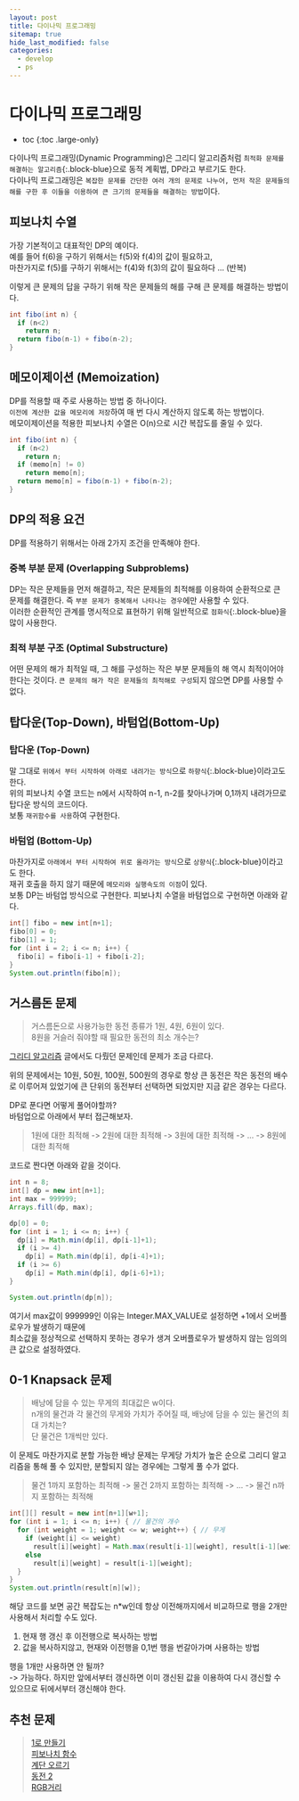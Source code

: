 ```yaml
---
layout: post
title: 다이나믹 프로그래밍
sitemap: true
hide_last_modified: false
categories:
  - develop
  - ps
---
```

# 다이나믹 프로그래밍

* toc
{:toc .large-only}

다이나믹 프로그래밍(Dynamic Programming)은 그리디 알고리즘처럼 `최적화 문제를 해결하는 알고리즘`{:.block-blue}으로 동적 계획법, DP라고 부르기도 한다.  
다이나믹 프로그래밍은 `복잡한 문제를 간단한 여러 개의 문제로 나누어, 먼저 작은 문제들의 해를 구한 후 이들을 이용하여 큰 크기의 문제들을 해결하는 방법`이다.

## 피보나치 수열
가장 기본적이고 대표적인 DP의 예이다.  
예를 들어 f(6)을 구하기 위해서는 f(5)와 f(4)의 값이 필요하고,  
마찬가지로 f(5)를 구하기 위해서는 f(4)와 f(3)의 값이 필요하다 ... (반복)  

이렇게 큰 문제의 답을 구하기 위해 작은 문제들의 해를 구해 큰 문제를 해결하는 방법이다.
```java
int fibo(int n) {
  if (n<2)
    return n;
  return fibo(n-1) + fibo(n-2);
}
```

## 메모이제이션 (Memoization)
DP를 적용할 때 주로 사용하는 방법 중 하나이다.  
`이전에 계산한 값을 메모리에 저장`하여 매 번 다시 계산하지 않도록 하는 방법이다.  
메모이제이션을 적용한 피보나치 수열은 O(n)으로 시간 복잡도를 줄일 수 있다.
```java
int fibo(int n) {
  if (n<2)
    return n;
  if (memo[n] != 0)
    return memo[n];
  return memo[n] = fibo(n-1) + fibo(n-2);
}
```

## DP의 적용 요건
DP를 적용하기 위해서는 아래 2가지 조건을 만족해야 한다.

### 중복 부분 문제 (Overlapping Subproblems)
DP는 작은 문제들을 먼저 해결하고, 작은 문제들의 최적해를 이용하여 순환적으로 큰 문제를 해결한다. 즉 `부분 문제가 중복해서 나타나는 경우`에만 사용할 수 있다.  
이러한 순환적인 관계를 명시적으로 표현하기 위해 일반적으로 `점화식`{:.block-blue}을 많이 사용한다.

### 최적 부분 구조 (Optimal Substructure)
어떤 문제의 해가 최적일 때, 그 해를 구성하는 작은 부분 문제들의 해 역시 최적이어야 한다는 것이다. `큰 문제의 해가 작은 문제들의 최적해로 구성`되지 않으면 DP를 사용할 수 없다.

## 탑다운(Top-Down), 바텀업(Bottom-Up)
### 탑다운 (Top-Down)
말 그대로 `위에서 부터 시작하여 아래로 내려가는 방식`으로 `하향식`{:.block-blue}이라고도 한다.  
위의 피보나치 수열 코드는 n에서 시작하여 n-1, n-2를 찾아나가며 0,1까지 내려가므로 탑다운 방식의 코드이다.  
보통 `재귀함수를 사용`하여 구현한다.

### 바텀업 (Bottom-Up)
마찬가지로 `아래에서 부터 시작하여 위로 올라가는 방식`으로 `상향식`{:.block-blue}이라고도 한다.  
재귀 호출을 하지 않기 때문에 `메모리와 실행속도의 이점`이 있다.  
보통 DP는 바텀업 방식으로 구현한다. 피보나치 수열을 바텀업으로 구현하면 아래와 같다.
```java
int[] fibo = new int[n+1];
fibo[0] = 0;
fibo[1] = 1;
for (int i = 2; i <= n; i++) {
  fibo[i] = fibo[i-1] + fibo[i-2];
}
System.out.println(fibo[n]);
```

## 거스름돈 문제
> 거스름돈으로 사용가능한 동전 종류가 1원, 4원, 6원이 있다.  
8원을 거슬러 줘야할 때 필요한 동전의 최소 개수는?

[그리디 알고리즘](/develop/ps/2022-02-26-develop-ps-greedy/) 글에서도 다뤘던 문제인데 문제가 조금 다르다.  

위의 문제에서는 10원, 50원, 100원, 500원의 경우로 항상 큰 동전은 작은 동전의 배수로 이루어져 있었기에 큰 단위의 동전부터 선택하면 되었지만 지금 같은 경우는 다르다.  

DP로 푼다면 어떻게 풀어야할까?  
바텀업으로 아래에서 부터 접근해보자. 

> 1원에 대한 최적해 -> 2원에 대한 최적해 -> 3원에 대한 최적해 -> ... -> 8원에 대한 최적해  

코드로 짠다면 아래와 같을 것이다.
```java
int n = 8;
int[] dp = new int[n+1];
int max = 999999;
Arrays.fill(dp, max);

dp[0] = 0;
for (int i = 1; i <= n; i++) {
  dp[i] = Math.min(dp[i], dp[i-1]+1);
  if (i >= 4)
    dp[i] = Math.min(dp[i], dp[i-4]+1);
  if (i >= 6)
    dp[i] = Math.min(dp[i], dp[i-6]+1);
}

System.out.println(dp[n]);
```
여기서 max값이 999999인 이유는 Integer.MAX_VALUE로 설정하면 +1에서 오버플로우가 발생하기 때문에  
최소값을 정상적으로 선택하지 못하는 경우가 생겨 오버플로우가 발생하지 않는 임의의 큰 값으로 설정하였다.

## 0-1 Knapsack 문제
> 배낭에 담을 수 있는 무게의 최대값은 w이다.  
n개의 물건과 각 물건의 무게와 가치가 주어질 때, 배낭에 담을 수 있는 물건의 최대 가치는?  
단 물건은 1개씩만 있다.

이 문제도 마찬가지로 분할 가능한 배낭 문제는 무게당 가치가 높은 순으로 그리디 알고리즘을 통해 풀 수 있지만, 분할되지 않는 경우에는 그렇게 풀 수가 없다.  

> 물건 1까지 포함하는 최적해 -> 물건 2까지 포함하는 최적해 -> ... -> 물건 n까지 포함하는 최적해  

```java
int[][] result = new int[n+1][w+1];
for (int i = 1; i <= n; i++) { // 물건의 개수
  for (int weight = 1; weight <= w; weight++) { // 무게
    if (weight[i] <= weight)
      result[i][weight] = Math.max(result[i-1][weight], result[i-1][weight-weight[i]] + profit[i]);
    else
      result[i][weight] = result[i-1][weight];
  }
}
System.out.println(result[n][w]);
```

해당 코드를 보면 공간 복잡도는 n*w인데 항상 이전해까지에서 비교하므로 행을 2개만 사용해서 처리할 수도 있다.  
1. 현재 행 갱신 후 이전행으로 복사하는 방법
2. 값을 복사하지않고, 현재와 이전행을 0,1번 행을 번갈아가며 사용하는 방법

행을 1개만 사용하면 안 될까?  
-> 가능하다. 하지만 앞에서부터 갱신하면 이미 갱신된 값을 이용하여 다시 갱신할 수 있으므로 뒤에서부터 갱신해야 한다.

## 추천 문제 

> [1로 만들기](https://www.acmicpc.net/problem/1463)  
[피보나치 함수](https://www.acmicpc.net/problem/1003)  
[계단 오르기](https://www.acmicpc.net/problem/2579)  
[동전 2](https://www.acmicpc.net/problem/2294)  
[RGB거리](https://www.acmicpc.net/problem/1149)  
